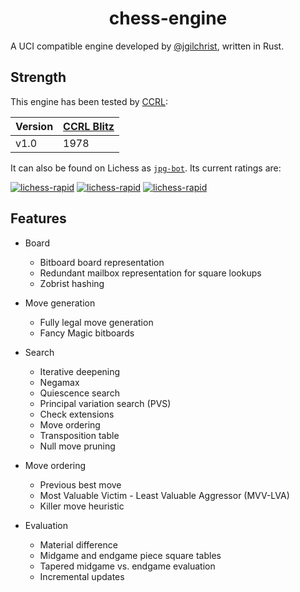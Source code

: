 # <div align="center">chess-engine</div>

A UCI compatible engine developed by [@jgilchrist](https://github.com/jgilchrist), written in Rust.

## Strength

This engine has been tested by [CCRL](https://computerchess.org.uk/ccrl/):

| Version | [CCRL Blitz](https://computerchess.org.uk/ccrl/404/) |
| ------- | ---------------------------------------------------- |
| v1.0    | 1978                                                 |

It can also be found on Lichess as [`jpg-bot`](https://lichess.org/@/jpg-bot). Its current ratings are:

[![lichess-rapid](https://lichess-shield.vercel.app/api?username=jpg-bot&format=bullet)](https://lichess.org/@/jpg-bot/perf/bullet)
[![lichess-rapid](https://lichess-shield.vercel.app/api?username=jpg-bot&format=blitz)](https://lichess.org/@/jpg-bot/perf/blitz)
[![lichess-rapid](https://lichess-shield.vercel.app/api?username=jpg-bot&format=rapid)](https://lichess.org/@/jpg-bot/perf/rapid)

## Features

* Board
    * Bitboard board representation
    * Redundant mailbox representation for square lookups
    * Zobrist hashing

* Move generation
    * Fully legal move generation
    * Fancy Magic bitboards

* Search
    * Iterative deepening
    * Negamax
    * Quiescence search
    * Principal variation search (PVS)
    * Check extensions
    * Move ordering
    * Transposition table
    * Null move pruning

* Move ordering
    * Previous best move
    * Most Valuable Victim - Least Valuable Aggressor (MVV-LVA)
    * Killer move heuristic

* Evaluation
    * Material difference
    * Midgame and endgame piece square tables
    * Tapered midgame vs. endgame evaluation
    * Incremental updates
